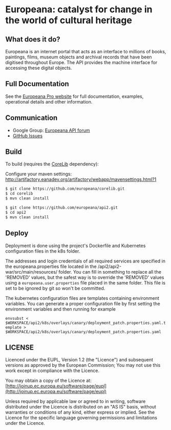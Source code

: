 # Europeana: catalyst for change in the world of cultural heritage

## What does it do?

Europeana is an internet portal that acts as an interface to millions of books, paintings, films, museum objects and archival records that have been digitised throughout Europe. The API provides the machine interface for accessing these digital objects.

## Full Documentation

See the [Europeana Pro website](https://pro.europeana.eu/page/apis) for full documentation, examples, operational details and other information.

## Communication

- Google Group: [Europeana API forum](https://groups.google.com/d/forum/europeanaapi)
- [GitHub Issues](https://github.com/europeana/api2/issues)

## Build
To build (requires the [CoreLib](https://github.com/europeana/corelib) dependency):

Configure your maven settings: http://artifactory.eanadev.org/artifactory/webapp/mavensettings.html?1

```bash
$ git clone https://github.com/europeana/corelib.git
$ cd corelib
$ mvn clean install

$ git clone https://github.com/europeana/api2.git
$ cd api2
$ mvn clean install
```

## Deploy

Deployment is done using the project's Dockerfile and Kubernetes configuration files in the k8s folder.

The addresses and login credentials of all required services are specified in the europeana.properties file located in the
/api2/api2-war/src/main/resources/ folder. You can fill in something to replace all the 'REMOVED' values, but the safest
way is to override the 'REMOVED' values using a `europeana.user.properties` file placed in the same folder. This file
is set to be ignored by git so won't be committed.

The kubernetes configuration files are templates containing environment variables. You can generate a proper configuration 
file by first setting the environment variables and then running for example

`envsubst < $WORKSPACE/api2/k8s/overlays/canary/deployment_patch.properties.yaml.template > $WORKSPACE/api2/k8s/overlays/canary/deployment_patch.properties.yaml`

## LICENSE

Licenced under the EUPL, Version 1.2 (the "Licence") and subsequent versions as approved by the European Commission;
You may not use this work except in compliance with the Licence.

You may obtain a copy of the Licence at: [http://joinup.ec.europa.eu/software/page/eupl](http://joinup.ec.europa.eu/software/page/eupl)

Unless required by applicable law or agreed to in writing, software distributed under the Licence is distributed on an "AS IS" basis, without warranties or conditions of any kind, either express or implied. See the Licence for the specific language governing permissions and limitations under the Licence.
